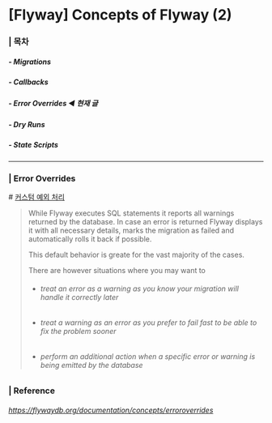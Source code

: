 # [Flyway] Concepts of Flyway (2)

### | 목차

##### - Migrations 

##### - Callbacks 

##### - Error Overrides ◀︎ **현재 글**

##### - Dry Runs 

##### - State Scripts 

___

### | Error Overrides 

\# <u>커스텀 예외 처리</u>

> While Flyway executes SQL statements it reports all warnings returned by the database. In case an error is returned Flyway displays it with all necessary details, marks the migration as failed and automatically rolls it back if possible. 
>
> This default behavior is greate for the vast majority of the cases.
>
> There are however situations where you may want to 
>
> - ###### treat an error as a warning as you know your migration will handle it correctly later
>
> - ###### treat a warning as an error as you prefer to fail fast to be able to fix the problem sooner
>
> - ###### perform an additional action when a specific error or warning is being emitted by the database



### | Reference

###### https://flywaydb.org/documentation/concepts/erroroverrides